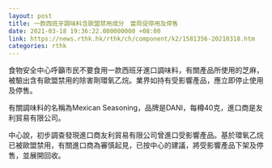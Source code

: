 ```yaml
---
layout: post
title: 一款西班牙調味料含歐盟禁用成分　當局促停用及停售
date: 2021-03-18 19:36:22.000000000 +08:00
link: https://news.rthk.hk/rthk/ch/component/k2/1581356-20210318.htm
categories: rthk
---
```


食物安全中心呼籲市民不要食用一款西班牙進口調味料，有關產品所使用的芝麻，被驗出含有歐盟禁用的除害劑環氧乙烷。業界如持有受影響產品，應立即停止使用及停售。

有關調味料的名稱為Mexican Seasoning，品牌是DANI，每樽40克，進口商是友利貿易有限公司。

中心說，初步調查發現進口商友利貿易有限公司曾進口受影響產品。基於環氧乙烷已被歐盟禁用，有關進口商為審慎起見，已按中心的建議，將受影響產品下架及停售，並展開回收。
